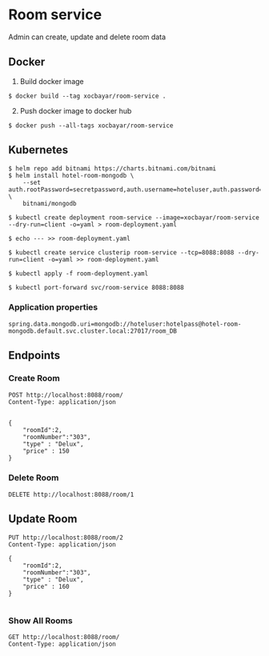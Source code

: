 # Room service
Admin can create, update and delete room data

## Docker 

1. Build docker image
```
$ docker build --tag xocbayar/room-service .
```
2. Push docker image to docker hub
```
$ docker push --all-tags xocbayar/room-service
```

## Kubernetes
```
$ helm repo add bitnami https://charts.bitnami.com/bitnami
$ helm install hotel-room-mongodb \
    --set auth.rootPassword=secretpassword,auth.username=hoteluser,auth.password=hotelpass,auth.database=room_DB \
    bitnami/mongodb

$ kubectl create deployment room-service --image=xocbayar/room-service --dry-run=client -o=yaml > room-deployment.yaml 

$ echo --- >> room-deployment.yaml

$ kubectl create service clusterip room-service --tcp=8088:8088 --dry-run=client -o=yaml >> room-deployment.yaml

$ kubectl apply -f room-deployment.yaml

$ kubectl port-forward svc/room-service 8088:8088
```
### Application properties
```
spring.data.mongodb.uri=mongodb://hoteluser:hotelpass@hotel-room-mongodb.default.svc.cluster.local:27017/room_DB
```

## Endpoints
### Create Room

~~~
POST http://localhost:8088/room/
Content-Type: application/json


{
    "roomId":2,
    "roomNumber":"303",
    "type" : "Delux",
    "price" : 150
}
~~~

### Delete Room
~~~
DELETE http://localhost:8088/room/1

~~~

## Update Room

~~~
PUT http://localhost:8088/room/2
Content-Type: application/json

{
    "roomId":2,
    "roomNumber":"303",
    "type" : "Delux",
    "price" : 160
}


~~~
### Show All Rooms
~~~
GET http://localhost:8088/room/
Content-Type: application/json
~~~
